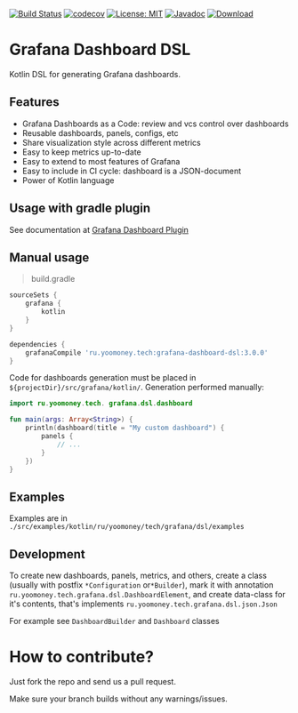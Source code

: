 [![Build Status](https://travis-ci.org/yoomoney-tech/grafana-dashboard-dsl.svg?branch=master)](https://travis-ci.org/yoomoney-tech/grafana-dashboard-dsl)
[![codecov](https://codecov.io/gh/yoomoney-tech/grafana-dashboard-dsl/branch/master/graph/badge.svg)](https://codecov.io/gh/yoomoney-tech/grafana-dashboard-dsl)
[![License: MIT](https://img.shields.io/badge/License-MIT-yellow.svg)](https://opensource.org/licenses/MIT)
[![Javadoc](https://img.shields.io/badge/javadoc-latest-blue.svg)](https://yoomoney-tech.github.io/grafana-dashboard-dsl/)
[![Download](https://img.shields.io/badge/Download-latest-green.svg) ](https://search.maven.org/artifact/ru.yoomoney.tech/grafana-dashboard-dsl)

# Grafana Dashboard DSL

Kotlin DSL for generating Grafana dashboards.

## Features

* Grafana Dashboards as a Code: review and vcs control over dashboards
* Reusable dashboards, panels, configs, etc
* Share visualization style across different metrics
* Easy to keep metrics up-to-date
* Easy to extend to most features of Grafana
* Easy to include in CI cycle: dashboard is a JSON-document
* Power of Kotlin language

## Usage with gradle plugin

See documentation at [Grafana Dashboard Plugin](https://github.com/yoomoney-tech/grafana-dashboard-plugin)

## Manual usage

> build.gradle

```groovy
sourceSets {
    grafana {
        kotlin
    }
}

dependencies {
    grafanaCompile 'ru.yoomoney.tech:grafana-dashboard-dsl:3.0.0'    
}
```

Code for dashboards generation must be placed in `${projectDir}/src/grafana/kotlin/`. Generation performed manually:

```kotlin
import ru.yoomoney.tech. grafana.dsl.dashboard

fun main(args: Array<String>) {
    println(dashboard(title = "My custom dashboard") {
        panels {
            // ...
        }
    })
}
```

## Examples

Examples are in `./src/examples/kotlin/ru/yoomoney/tech/grafana/dsl/examples`

## Development

To create new dashboards, panels, metrics, and others, create a class (usually with postfix `*Configuration` or`*Builder`),
mark it with annotation `ru.yoomoney.tech.grafana.dsl.DashboardElement`, and create data-class for it's contents,
that's implements `ru.yoomoney.tech.grafana.dsl.json.Json`

For example see `DashboardBuilder` and `Dashboard` classes

# How to contribute?

Just fork the repo and send us a pull request.

Make sure your branch builds without any warnings/issues.
